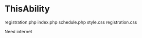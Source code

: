 # ThisAbility



registration.php
index.php
schedule.php
style.css
registration.css


Need internet
